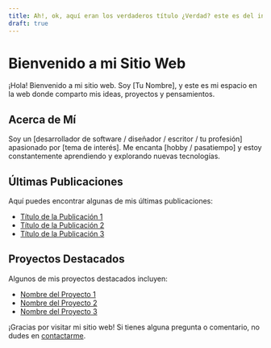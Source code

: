 ```yaml
---
title: Ah!, ok, aquí eran los verdaderos título ¿Verdad? este es del index
draft: true
---
```

# Bienvenido a mi Sitio Web

¡Hola! Bienvenido a mi sitio web. Soy [Tu Nombre], y este es mi espacio en la web donde comparto mis ideas, proyectos y pensamientos.

## Acerca de Mí

Soy un [desarrollador de software / diseñador / escritor / tu profesión] apasionado por [tema de interés]. Me encanta [hobby / pasatiempo] y estoy constantemente aprendiendo y explorando nuevas tecnologías.

## Últimas Publicaciones

Aquí puedes encontrar algunas de mis últimas publicaciones:

- [Título de la Publicación 1](/blog/post-1)
- [Título de la Publicación 2](/blog/post-2)
- [Título de la Publicación 3](/blog/post-3)

## Proyectos Destacados

Algunos de mis proyectos destacados incluyen:

- [Nombre del Proyecto 1](/projects/project-1)
- [Nombre del Proyecto 2](/projects/project-2)
- [Nombre del Proyecto 3](/projects/project-3)

¡Gracias por visitar mi sitio web! Si tienes alguna pregunta o comentario, no dudes en [contactarme](/contact).

